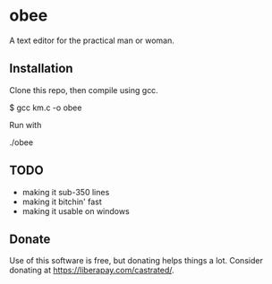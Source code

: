 # obee
A text editor for the practical man or woman.

## Installation
Clone this repo, then compile using gcc.

$ gcc km.c -o obee


Run with

./obee

## TODO
- making it sub-350 lines
- making it bitchin' fast
- making it usable on windows

## Donate
Use of this software is free, but donating helps things a lot. Consider donating at https://liberapay.com/castrated/.

